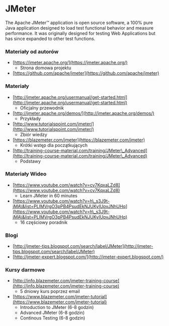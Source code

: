 # JMeter

The Apache JMeter™ application is open source software, a 100% pure Java application designed to load test functional behavior and measure performance. It was originally designed for testing Web Applications but has since expanded to other test functions.

### Materiały od autorów

* [https://jmeter.apache.org/](https://jmeter.apache.org/)
  * Strona domowa projektu
* [https://github.com/apache/jmeter](https://github.com/apache/jmeter)

### Materiały

* [http://jmeter.apache.org/usermanual/get-started.html](http://jmeter.apache.org/usermanual/get-started.html)
  * Oficjalny przewodnik
* [http://jmeter.apache.org/demos/](http://jmeter.apache.org/demos/)
  * Przykłady
* [http://www.tutorialspoint.com/jmeter/](http://www.tutorialspoint.com/jmeter/)
  * Zbiór wiedzy
* [https://blazemeter.com/jmeter](https://blazemeter.com/jmeter)
  * Krótki wstęp dla początkujących
* [http://training-course-material.com/training/JMeter\_Advanced](http://training-course-material.com/training/JMeter\_Advanced)
  * Podstawy

### Materiały Wideo

* [https://www.youtube.com/watch?v=cv7KqxaLZd8](https://www.youtube.com/watch?v=cv7KqxaLZd8)
  * Learn JMeter in 60 minutes
* [https://www.youtube.com/watch?v=h\_s3J9t-jMA\&list=PLIMVrgO3pPB4PsudEkNJUKyIUpvJNhUHq](https://www.youtube.com/watch?v=h\_s3J9t-jMA\&list=PLIMVrgO3pPB4PsudEkNJUKyIUpvJNhUHq)
  * 16 częściowy poradnik

### Blogi

* [http://jmeter-tips.blogspot.com/search/label/JMeter](http://jmeter-tips.blogspot.com/search/label/JMeter)
* [http://jmeter-expert.blogspot.com/](http://jmeter-expert.blogspot.com/)

### Kursy darmowe

* [http://info.blazemeter.com/jmeter-training-course](http://info.blazemeter.com/jmeter-training-course)
  * 5 dniowy kurs poprzez email
* [https://www.blazemeter.com/jmeter-tutorial](https://www.blazemeter.com/jmeter-tutorial)
  * Introduction to JMeter (6-8 godzin)
  * Advanced JMeter (6-8 godzin)
  * Continous Testing (6-8 godzin)
